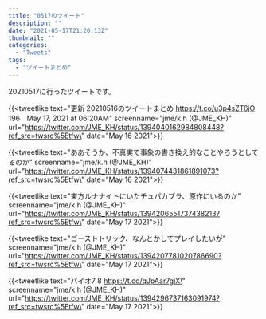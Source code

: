 ```yaml
---
title: "0517のツイート"
description: ""
date: "2021-05-17T21:20:13Z"
thumbnail: ""
categories:
  - "Tweets"
tags:
  - "ツイートまとめ"
---
```

20210517に行ったツイートです。
<!--more-->
{{<tweetlike text=\"更新 20210516のツイートまとめ https://t.co/u3p4sZT6jO 196　May 17, 2021 at 06:20AM\" screenname=\"jme/k.h (@JME_KH)\" url=\"https://twitter.com/JME_KH/status/1394040162984808448?ref_src=twsrc%5Etfw\" date=\"May 16 2021\">}}

{{<tweetlike text=\"ああそうか、不真実で事象の書き換え的なことやろうとしてるのか\" screenname=\"jme/k.h (@JME_KH)\" url=\"https://twitter.com/JME_KH/status/1394074431861891073?ref_src=twsrc%5Etfw\" date=\"May 16 2021\">}}

{{<tweetlike text=\"東方ルナナイトにいたチュパカブラ、原作にいるのか\" screenname=\"jme/k.h (@JME_KH)\" url=\"https://twitter.com/JME_KH/status/1394206551737438213?ref_src=twsrc%5Etfw\" date=\"May 17 2021\">}}

{{<tweetlike text=\"ゴーストトリック、なんとかしてプレイしたいが\" screenname=\"jme/k.h (@JME_KH)\" url=\"https://twitter.com/JME_KH/status/1394207781020786690?ref_src=twsrc%5Etfw\" date=\"May 17 2021\">}}

{{<tweetlike text=\"バイオ7 8 https://t.co/qJpAar7giX\" screenname=\"jme/k.h (@JME_KH)\" url=\"https://twitter.com/JME_KH/status/1394296737163091974?ref_src=twsrc%5Etfw\" date=\"May 17 2021\">}}

